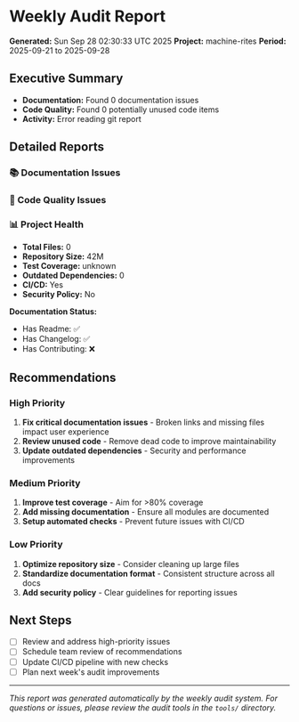 # Weekly Audit Report

**Generated:** Sun Sep 28 02:30:33 UTC 2025
**Project:** machine-rites
**Period:** 2025-09-21 to 2025-09-28

## Executive Summary

- **Documentation:** Found 0 documentation issues
- **Code Quality:** Found 0 potentially unused code items
- **Activity:** Error reading git report

## Detailed Reports

### 📚 Documentation Issues


### 🧹 Code Quality Issues


### 📊 Project Health

- **Total Files:** 0
- **Repository Size:** 42M
- **Test Coverage:** unknown
- **Outdated Dependencies:** 0
- **CI/CD:** Yes
- **Security Policy:** No

**Documentation Status:**
- Has Readme: ✅
- Has Changelog: ✅
- Has Contributing: ❌

## Recommendations

### High Priority
1. **Fix critical documentation issues** - Broken links and missing files impact user experience
2. **Review unused code** - Remove dead code to improve maintainability
3. **Update outdated dependencies** - Security and performance improvements

### Medium Priority
1. **Improve test coverage** - Aim for >80% coverage
2. **Add missing documentation** - Ensure all modules are documented
3. **Setup automated checks** - Prevent future issues with CI/CD

### Low Priority
1. **Optimize repository size** - Consider cleaning up large files
2. **Standardize documentation format** - Consistent structure across all docs
3. **Add security policy** - Clear guidelines for reporting issues

## Next Steps

- [ ] Review and address high-priority issues
- [ ] Schedule team review of recommendations
- [ ] Update CI/CD pipeline with new checks
- [ ] Plan next week's audit improvements

---

*This report was generated automatically by the weekly audit system.*
*For questions or issues, please review the audit tools in the `tools/` directory.*

